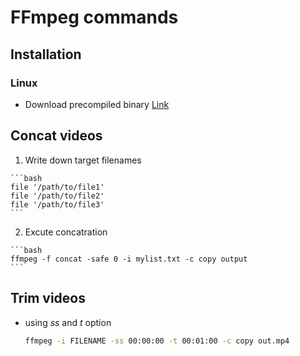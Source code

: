 # FFmpeg commands

## Installation

### Linux

  - Download precompiled binary [Link](https://www.ffmpeg.org/download.html)
  

## Concat videos

  1. Write down target filenames

    ```bash
    file '/path/to/file1'
    file '/path/to/file2'
    file '/path/to/file3'
    ```

  2. Excute concatration

    ```bash
    ffmpeg -f concat -safe 0 -i mylist.txt -c copy output
    ```


## Trim videos

  - using *ss* and *t* option
    
    ```bash
    ffmpeg -i FILENAME -ss 00:00:00 -t 00:01:00 -c copy out.mp4
    ```


